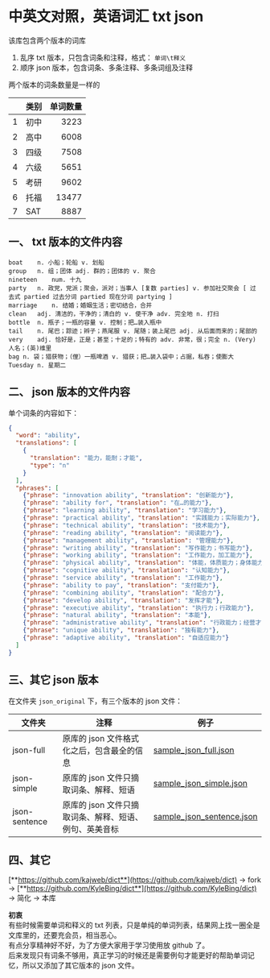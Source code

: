 # 中英文对照，英语词汇 txt json

该库包含两个版本的词库
1. 乱序 txt 版本，只包含词条和注释，格式： `单词\t释义`
2. 顺序 json 版本，包含词条、多条注释、多条词组及注释

两个版本的词条数量是一样的

|   | 类别  |  单词数量 |
|---|-----|------:|
| 1 | 初中  |  3223 |
| 2 | 高中  |  6008 |
| 3 | 四级  |  7508 |
| 4 | 六级  |  5651 |
| 5 | 考研  |  9602 |
| 6 | 托福  | 13477 |
| 7 | SAT |  8887 |

## 一、 txt 版本的文件内容

```
boat	n. 小船；轮船 v. 划船
group	n. 组；团体 adj. 群的；团体的 v. 聚合
nineteen	num. 十九
party	n. 政党，党派；聚会，派对；当事人 [复数 parties] v. 参加社交聚会 [ 过去式 partied 过去分词 partied 现在分词 partying ]
marriage	n. 结婚；婚姻生活；密切结合，合并
clean	adj. 清洁的，干净的；清白的 v. 使干净 adv. 完全地 n. 打扫
bottle	n. 瓶子；一瓶的容量 v. 控制；把…装入瓶中
tail	n. 尾巴；踪迹；辫子；燕尾服 v. 尾随；装上尾巴 adj. 从后面而来的；尾部的
very	adj. 恰好是，正是；甚至；十足的；特有的 adv. 非常，很；完全 n. (Very)人名；(英)维里
bag	n. 袋；猎获物；（俚）一瓶啤酒 v. 猎获；把…装入袋中；占据，私吞；使膨大
Tuesday	n. 星期二
```

## 二、 json 版本的文件内容

单个词条的内容如下：

```json
{
  "word": "ability",
  "translations": [
    {
      "translation": "能力，能耐；才能",
      "type": "n"
    }
  ],
  "phrases": [
    {"phrase": "innovation ability", "translation": "创新能力"}, 
    {"phrase": "ability for", "translation": "在…的能力"}, 
    {"phrase": "learning ability", "translation": "学习能力"}, 
    {"phrase": "practical ability", "translation": "实践能力；实际能力"}, 
    {"phrase": "technical ability", "translation": "技术能力"}, 
    {"phrase": "reading ability", "translation": "阅读能力"}, 
    {"phrase": "management ability", "translation": "管理能力"}, 
    {"phrase": "writing ability", "translation": "写作能力；书写能力"}, 
    {"phrase": "working ability", "translation": "工作能力，加工能力"}, 
    {"phrase": "physical ability", "translation": "体能，体质能力；身体能力"}, 
    {"phrase": "cognitive ability", "translation": "认知能力"}, 
    {"phrase": "service ability", "translation": "工作能力"}, 
    {"phrase": "ability to pay", "translation": "支付能力"}, 
    {"phrase": "combining ability", "translation": "配合力"}, 
    {"phrase": "develop ability", "translation": "发挥才能"}, 
    {"phrase": "executive ability", "translation": "执行力；行政能力"}, 
    {"phrase": "natural ability", "translation": "本能"}, 
    {"phrase": "administrative ability", "translation": "行政能力；经营才能"}, 
    {"phrase": "unique ability", "translation": "独有能力"}, 
    {"phrase": "adaptive ability", "translation": "自适应能力"}
  ]
}
```


## 三、其它 json 版本

在文件夹 `json_original` 下，有三个版本的 json 文件：

| 文件夹           | 注释                             | 例子                                                                     |
|---------------|--------------------------------|------------------------------------------------------------------------|
| json-full     | 原库的 json 文件格式化之后，包含最全的信息       | [sample_json_full.json](./json_original/sample_json_full.json)         |
| json-simple   | 原库的 json 文件只摘取词条、解释、短语         | [sample_json_simple.json](./json_original/sample_json_simple.json)     |
| json-sentence | 原库的 json 文件只摘取词条、解释、短语、例句、英美音标 | [sample_json_sentence.json](./json_original/sample_json_sentence.json) |



## 四、其它

[**https://github.com/kajweb/dict**](https://github.com/kajweb/dict) → fork → [**https://github.com/KyleBing/dict**](https://github.com/KyleBing/dict) → 简化 → 本库

**初衷**  
有些时候需要单词和释义的 txt 列表，只是单纯的单词列表，结果网上找一圈全是文库里的，还要充会员，相当恶心。  
有点分享精神好不好，为了方便大家用于学习使用放 github 了。  
后来发现只有词条不够用，真正学习的时候还是需要例句才能更好的帮助单词记忆，所以又添加了其它版本的 json 文件。
